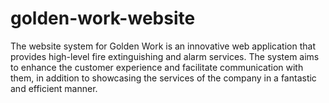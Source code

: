 # golden-work-website
The website system for Golden Work is an innovative web application that provides high-level fire extinguishing and alarm services. The system aims to enhance the customer experience and facilitate communication with them, in addition to showcasing the services of the company in a fantastic and efficient manner.
